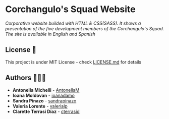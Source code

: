 # Corchangulo's Squad Website

_Corporative website builded with HTML & CSS(SASS). It shows a presentation of the five development members of the Corchangulo's Squad. The site is available in English and Spanish_

## License 📄

This project is under MIT License - check [LICENSE.md](LICENSE.md) for details

## Authors 👩🏻‍💻

* **Antonella Michelli** - [AntonellaM](www.linkedin.com/in/antonella-michelli-0a784647)
* **Ioana Moldovan** - [ioanadamo](https://www.linkedin.com/in/ioana-daniela-moldovan-27b628b5)
* **Sandra Pinazo** - [sandrapinazo](https://www.linkedin.com/in/sandra-pinazo-gonzález-21610a183/)
* **Valeria Lorente** - [valerialp](https://www.linkedin.com/in/sarayfernandezgarcia)
* **Clarette Terrasi Díaz** - [cterrasid](https://www.linkedin.com/in/claretteterrasidiaz/)
